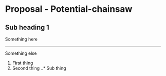 # Proposal - Potential-chainsaw

## Sub heading 1

Something here

---

Something else

1. First thing
2. Second thing
..* Sub thing

